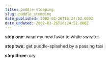 ```yaml
---
title: puddle stomping
slug: puddle_stomping
date_published: 2002-03-26T16:24:52.000Z
date_updated: 2002-03-26T16:24:52.000Z
---
```


**step one:** wear my new favorite white sweater

**step two:** get puddle-splashed by a passing taxi

**step three:** cry
